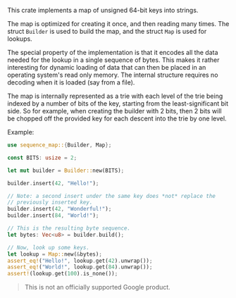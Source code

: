 This crate implements a map of unsigned 64-bit keys into strings.

The map is optimized for creating it once, and then reading many times. The struct `Builder` is
used to build the map, and the struct `Map` is used for lookups.

The special property of the implementation is that it encodes all the data needed for the
lookup in a single sequence of bytes.  This makes it rather interesting for dynamic loading of
data that can then be placed in an operating system's read only memory.  The internal structure
requires no decoding when it is loaded (say from a file).

The map is internally represented as a trie with each level of the trie being indexed by a
number of bits of the key, starting from the least-significant bit side.  So for example, when
creating the builder with 2 bits, then 2 bits will be chopped off the provided key for each
descent into the trie by one level.

Example:

```rust
use sequence_map::{Builder, Map};

const BITS: usize = 2;

let mut builder = Builder::new(BITS);

builder.insert(42, "Hello!");

// Note: a second insert under the same key does *not* replace the
// previously inserted key.
builder.insert(42, "Wonderful!");
builder.insert(84, "World!");

// This is the resulting byte sequence.
let bytes: Vec<u8> = builder.build();

// Now, look up some keys.
let lookup = Map::new(&bytes);
assert_eq!("Hello!", lookup.get(42).unwrap());
assert_eq!("World!", lookup.get(84).unwrap());
assert!(lookup.get(100).is_none());
```

> This is not an officially supported Google product.

